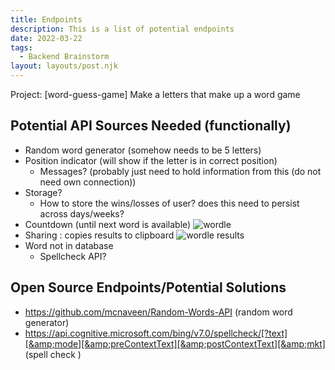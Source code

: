 ```yaml
---
title: Endpoints
description: This is a list of potential endpoints
date: 2022-03-22
tags:
  - Backend Brainstorm 
layout: layouts/post.njk
---
```

Project: [word-guess-game] Make a letters that make up a word game 

## Potential API Sources Needed (functionally)
- Random word generator (somehow needs to be 5 letters)
- Position indicator (will show if the letter is in correct position)
    - Messages? (probably just need to hold information from this (do not need own connection))
- Storage? 
    - How to store the wins/losses of user? does this need to persist across days/weeks? 
- Countdown (until next word is available)
    ![wordle](https://dev-to-uploads.s3.amazonaws.com/uploads/articles/aflsgpu7nmnw6ytvv3qi.png)
- Sharing : copies results to clipboard 
    ![wordle results](https://dev-to-uploads.s3.amazonaws.com/uploads/articles/h7eon4rwta6b61gu72jq.png)
- Word not in database
    - Spellcheck API? 
## Open Source Endpoints/Potential Solutions
- https://github.com/mcnaveen/Random-Words-API (random word generator)
- https://api.cognitive.microsoft.com/bing/v7.0/spellcheck/[?text][&amp;mode][&amp;preContextText][&amp;postContextText][&amp;mkt] (spell check )

